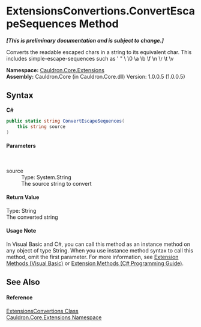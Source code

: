 # ExtensionsConvertions.ConvertEscapeSequences Method 
 _**\[This is preliminary documentation and is subject to change.\]**_

Converts the readable escaped chars in a string to its equivalent char. This includes simple-escape-sequences such as \' \" \\ \0 \a \b \f \n \r \t \v

**Namespace:**&nbsp;<a href="N_Cauldron_Core_Extensions">Cauldron.Core.Extensions</a><br />**Assembly:**&nbsp;Cauldron.Core (in Cauldron.Core.dll) Version: 1.0.0.5 (1.0.0.5)

## Syntax

**C#**<br />
``` C#
public static string ConvertEscapeSequences(
	this string source
)
```


#### Parameters
&nbsp;<dl><dt>source</dt><dd>Type: System.String<br />The source string to convert</dd></dl>

#### Return Value
Type: String<br />The converted string

#### Usage Note
In Visual Basic and C#, you can call this method as an instance method on any object of type String. When you use instance method syntax to call this method, omit the first parameter. For more information, see <a href="http://msdn.microsoft.com/en-us/library/bb384936.aspx">Extension Methods (Visual Basic)</a> or <a href="http://msdn.microsoft.com/en-us/library/bb383977.aspx">Extension Methods (C# Programming Guide)</a>.

## See Also


#### Reference
<a href="T_Cauldron_Core_Extensions_ExtensionsConvertions">ExtensionsConvertions Class</a><br /><a href="N_Cauldron_Core_Extensions">Cauldron.Core.Extensions Namespace</a><br />